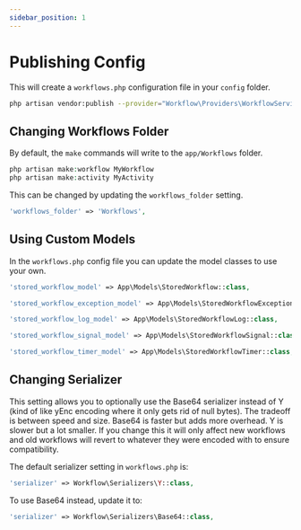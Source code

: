 ```yaml
---
sidebar_position: 1
---
```


# Publishing Config

This will create a `workflows.php` configuration file in your `config` folder.

```bash
php artisan vendor:publish --provider="Workflow\Providers\WorkflowServiceProvider" --tag="config"
```

## Changing Workflows Folder

By default, the `make` commands will write to the `app/Workflows` folder.

```php
php artisan make:workflow MyWorkflow
php artisan make:activity MyActivity
```

This can be changed by updating the `workflows_folder` setting.

```php
'workflows_folder' => 'Workflows',
```

## Using Custom Models

In the `workflows.php` config file you can update the model classes to use your own.

```php
'stored_workflow_model' => App\Models\StoredWorkflow::class,

'stored_workflow_exception_model' => App\Models\StoredWorkflowException::class,

'stored_workflow_log_model' => App\Models\StoredWorkflowLog::class,

'stored_workflow_signal_model' => App\Models\StoredWorkflowSignal::class,

'stored_workflow_timer_model' => App\Models\StoredWorkflowTimer::class,
```

## Changing Serializer

This setting allows you to optionally use the Base64 serializer instead of Y (kind of like yEnc encoding where it only gets rid of null bytes). The tradeoff is between speed and size. Base64 is faster but adds more overhead. Y is slower but a lot smaller. If you change this it will only affect new workflows and old workflows will revert to whatever they were encoded with to ensure compatibility.

The default serializer setting in `workflows.php` is:

```php
'serializer' => Workflow\Serializers\Y::class,
```

To use Base64 instead, update it to:

```php
'serializer' => Workflow\Serializers\Base64::class,
```

